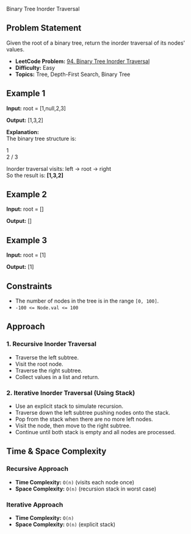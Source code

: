 Binary Tree Inorder Traversal

## Problem Statement
Given the root of a binary tree, return the inorder traversal of its nodes' values.

- **LeetCode Problem:** [94. Binary Tree Inorder Traversal](https://leetcode.com/problems/binary-tree-inorder-traversal/)  
- **Difficulty:** Easy  
- **Topics:** Tree, Depth-First Search, Binary Tree  

## Example 1
**Input:**
root = [1,null,2,3]

**Output:**
[1,3,2]

**Explanation:**  
The binary tree structure is:

1
 \
  2
 /
3

Inorder traversal visits: left → root → right  
So the result is: **[1,3,2]**

## Example 2
**Input:**
root = []

**Output:**
[]

## Example 3
**Input:**
root = [1]

**Output:**
[1]

## Constraints
- The number of nodes in the tree is in the range `[0, 100]`.
- `-100 <= Node.val <= 100`


## Approach

### 1. Recursive Inorder Traversal
- Traverse the left subtree.
- Visit the root node.
- Traverse the right subtree.
- Collect values in a list and return.

### 2. Iterative Inorder Traversal (Using Stack)
- Use an explicit stack to simulate recursion.
- Traverse down the left subtree pushing nodes onto the stack.
- Pop from the stack when there are no more left nodes.
- Visit the node, then move to the right subtree.
- Continue until both stack is empty and all nodes are processed.


## Time & Space Complexity

### Recursive Approach
- **Time Complexity:** `O(n)` (visits each node once)
- **Space Complexity:** `O(n)` (recursion stack in worst case)

### Iterative Approach
- **Time Complexity:** `O(n)`
- **Space Complexity:** `O(n)` (explicit stack)